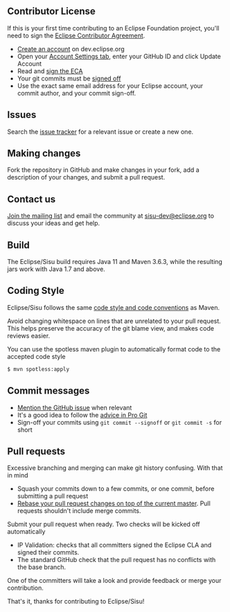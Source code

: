 Contributor License
-------------------

If this is your first time contributing to an Eclipse Foundation project, you'll need to sign the [Eclipse Contributor Agreement][ECA].

- [Create an account](https://dev.eclipse.org/site_login/createaccount.php) on dev.eclipse.org
- Open your [Account Settings tab](https://dev.eclipse.org/site_login/myaccount.php#open_tab_accountsettings), enter your GitHub ID and click Update Account
- Read and [sign the ECA](https://dev.eclipse.org/site_login/myaccount.php#open_tab_cla)
- Your git commits must be [signed off](https://wiki.eclipse.org/Development_Resources/Contributing_via_Git#Signing_off_on_a_commit)
- Use the exact same email address for your Eclipse account, your commit author, and your commit sign-off.

Issues
------

Search the [issue tracker][issue-tracker] for a relevant issue or create a new one.

Making changes
--------------

Fork the repository in GitHub and make changes in your fork, add a description of your changes, and submit a pull request.

Contact us
----------

[Join the mailing list][mailing-list] and email the community at sisu-dev@eclipse.org to discuss your ideas and get help.

Build
-----

The Eclipse/Sisu build requires Java 11 and Maven 3.6.3, while the resulting jars work with Java 1.7 and above.

Coding Style
------------

Eclipse/Sisu follows the same [code style and code conventions][style-guide] as Maven.

Avoid changing whitespace on lines that are unrelated to your pull request. This helps preserve the accuracy of the git blame view, and makes code reviews easier.

You can use the spotless maven plugin to automatically format code to the accepted code style

```bash
$ mvn spotless:apply
```

Commit messages
---------------

- [Mention the GitHub issue][github-issue] when relevant
- It's a good idea to follow the [advice in Pro Git](https://git-scm.com/book/ch5-2.html)
- Sign-off your commits using `git commit --signoff` or `git commit -s` for short

Pull requests
-------------

Excessive branching and merging can make git history confusing. With that in mind

- Squash your commits down to a few commits, or one commit, before submitting a pull request
- [Rebase your pull request changes on top of the current master][rebase]. Pull requests shouldn't include merge commits.

Submit your pull request when ready. Two checks will be kicked off automatically

- IP Validation: checks that all committers signed the Eclipse CLA and signed their commits.
- The standard GitHub check that the pull request has no conflicts with the base branch.

One of the committers will take a look and provide feedback or merge your contribution.

That's it, thanks for contributing to Eclipse/Sisu!

[ECA]:             https://www.eclipse.org/legal/ECA.php
[issue-tracker]:   https://github.com/eclipse/sisu.mojos/issues
[style-guide]:     https://maven.apache.org/developers/conventions/code.html
[rebase]:          https://github.com/edx/edx-platform/wiki/How-to-Rebase-a-Pull-Request
[github-issue]:    https://help.github.com/articles/closing-issues-via-commit-messages/
[mailing-list]:    https://dev.eclipse.org/mailman/listinfo/sisu-dev
